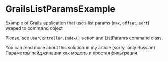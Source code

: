 # GrailsListParamsExample

Example of Grails application that uses list params (`max`, `offset`, `sort`) wraped to command object

Please, see [`UserController.index()`](/grails-app/controllers/name/stokito/listParamsExample/UserController.groovy) action and ListParams command class. 

You can read more about this solution in my article (sorry, only Russian) [Параметры пейджинации как модель и простая фильтрация](http://stokito.wordpress.com/2013/09/28/grails-%D0%BF%D0%B0%D1%80%D0%B0%D0%BC%D0%B5%D1%82%D1%80%D1%8B-%D0%BF%D0%B5%D0%B9%D0%B4%D0%B6%D0%B8%D0%BD%D0%B0%D1%86%D0%B8%D0%B8-%D0%BA%D0%B0%D0%BA-%D0%BC%D0%BE%D0%B4%D0%B5%D0%BB%D1%8C-%D0%B8-%D0%BF/)
